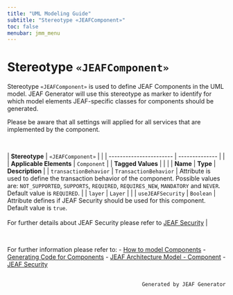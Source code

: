 ```yaml
---
title: "UML Modeling Guide"
subtitle: "Stereotype «JEAFComponent»"
toc: false
menubar: jmm_menu
---
```


# Stereotype `«JEAFComponent»`
Stereotype `«JEAFComponent»` is used to define JEAF Components in the UML model. JEAF Generator will use this stereotype as marker to identify for which model elements JEAF-specific classes for components should be generated.

Please be aware that all settings will applied for all services that are implemented by the component.

<br>

| **Stereotype**          | `«JEAFComponent»` | |
| ----------------------- | -------------- | |
| **Applicable Elements** | `Component`        |
| **Tagged Values**       |                       |                                                                                                                                                                                                          |
| **Name**                | **Type**              | **Description**                                                                                                                                                                                          |
| `transactionBehavior`   | `TransactionBehavior` | Attribute is used to define the transaction behavior of the component. Possible values are: `NOT_SUPPORTED`, `SUPPORTS`, `REQUIRED`, `REQUIRES_NEW`, `MANDATORY` and `NEVER`. <br>Default value is `REQUIRED`. |
| `layer`   | `Layer` |  |
| `useJEAFSecurity`   | `Boolean` | Attribute defines if JEAF Security should be used for this component. Default value is `true`.<br><br>For further details about JEAF Security please refer to [JEAF Security](https://anaptecs.atlassian.net/wiki/spaces/JEAF/pages/546210729) |

<br>

For further information please refer to: - [How to model Components](https://anaptecs.atlassian.net/wiki/spaces/JEAF/pages/546177607) - [Generating Code for Components](https://anaptecs.atlassian.net/wiki/spaces/JEAF/pages/546047011) - [JEAF Architecture Model - Component](https://anaptecs.atlassian.net/wiki/spaces/JEAF/pages/515276970/JEAF+Architecture+Model#Component ) - [JEAF Security](https://anaptecs.atlassian.net/wiki/spaces/JEAF/pages/546210729)


<br>

<div style="text-align: right"><code>Generated by JEAF Generator</code></div>

    